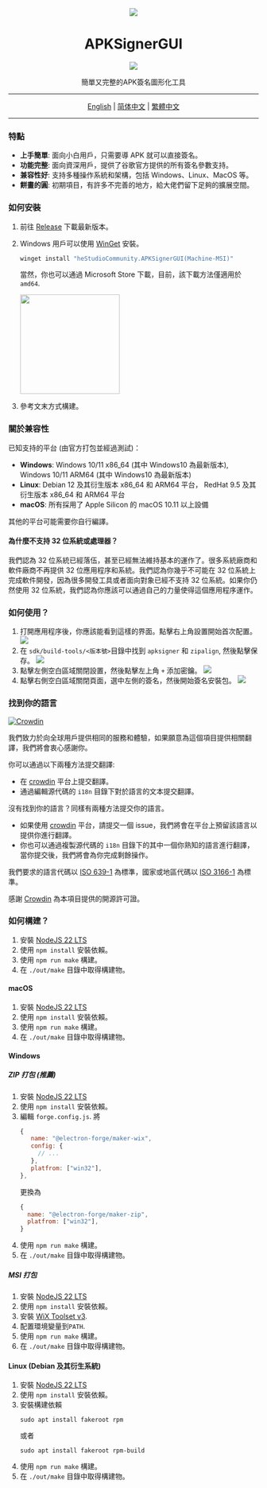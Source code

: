 <div align="center">
   <img src="./../../icons/icon.png" />
   <h1 style="text-align: center">APKSignerGUI</h1>
   <img src="./../../images/apphome.png" />
   <p style="text-align: center">簡單又完整的APK簽名圖形化工具</p>
</div>

---

<div align="center">
   <a href="../../README.md">English</a> | 
   <a href="./README_CN.md">简体中文</a> | 
   <a href="./README_HK.md">繁體中文</a>
</div>

---

### 特點

- **上手簡單**: 面向小白用戶，只需要導 APK 就可以直接簽名。
- **功能完整**: 面向資深用戶，提供了谷歌官方提供的所有簽名參數支持。
- **兼容性好**: 支持多種操作系統和架構，包括 Windows、Linux、MacOS 等。
- **餅畫的圓**: 初期項目，有許多不完善的地方，給大佬們留下足夠的擴展空間。

### 如何安裝

1. 前往 [Release](https://github.com/hestudio-community/apksigner-gui/releases/latest) 下載最新版本。
2. Windows 用戶可以使用 [WinGet](https://learn.microsoft.com/zh-cn/windows/package-manager/winget/) 安裝。

   ```powershell
   winget install "heStudioCommunity.APKSignerGUI(Machine-MSI)"
   ```

   當然，你也可以通過 Microsoft Store 下載，目前，該下載方法僅適用於 `amd64`.

   <a href="https://apps.microsoft.com/detail/9n3q8bk8dp86?mode=direct">
   <img src="https://get.microsoft.com/images/zh-cn%20dark.svg" width="200"/>
   </a>

3. 參考文末方式構建。

### 關於兼容性

已知支持的平台 (由官方打包並經過測試)：

- **Windows**: Windows 10/11 x86_64 (其中 Windows10 為最新版本), Windows 10/11 ARM64 (其中 Windows10 為最新版本)
- **Linux**: Debian 12 及其衍生版本 x86_64 和 ARM64 平台， RedHat 9.5 及其衍生版本 x86_64 和 ARM64 平台
- **macOS**: 所有採用了 Apple Silicon 的 macOS 10.11 以上設備

其他的平台可能需要你自行編譯。

#### 為什麼不支持 32 位系統或處理器？

我們認為 32 位系統已經落伍，甚至已經無法維持基本的運作了。很多系統廠商和軟件廠商不再提供 32 位應用程序和系統。我們認為你幾乎不可能在 32 位系統上完成軟件開發，因為很多開發工具或者面向對象已經不支持 32 位系統。如果你仍然使用 32 位系統，我們認為你應該可以通過自己的力量使得這個應用程序運作。

### 如何使用？

1. 打開應用程序後，你應該能看到這樣的界面。點擊右上角設置開始首次配置。
   ![](./../../images/1.png)
2. 在 `sdk/build-tools/<版本號>`目錄中找到 `apksigner` 和 `zipalign`, 然後點擊保存。
   ![](./../../images/2.png)
3. 點擊左側空白區域關閉設置，然後點擊左上角 `+` 添加密鑰。
   ![](./../../images/3.png)
4. 點擊右側空白區域關閉頁面，選中左側的簽名，然後開始簽名安裝包。
   ![](./../../images/apphome.png)

### 找到你的語言

[![Crowdin](https://badges.crowdin.net/apksignergui/localized.svg)](https://crowdin.com/project/apksignergui)

我們致力於向全球用戶提供相同的服務和體驗，如果願意為這個項目提供相關翻譯，我們將會衷心感謝你。

你可以通過以下兩種方法提交翻譯:

- 在 [crowdin](https://crowdin.com/project/apksignergui) 平台上提交翻譯。
- 通過編輯源代碼的 `i18n` 目錄下對於語言的文本提交翻譯。

沒有找到你的語言？同樣有兩種方法提交你的語言。

- 如果使用 [crowdin](https://crowdin.com/project/apksignergui) 平台，請提交一個 issue，我們將會在平台上預留該語言以提供你進行翻譯。
- 你也可以通過複製源代碼的 `i18n` 目錄下的其中一個你熟知的語言進行翻譯，當你提交後，我們將會為你完成剩餘操作。

我們要求的語言代碼以 [ISO 639-1](https://en.wikipedia.org/wiki/ISO_639-1) 為標準，國家或地區代碼以 [ISO 3166-1](https://en.wikipedia.org/wiki/ISO_3166-1) 為標準。

感謝 [Crowdin](https://crowdin.com/) 為本項目提供的開源許可證。

### 如何構建？

1. 安裝 [NodeJS 22 LTS](https://nodejs.org/)
2. 使用 `npm install` 安裝依賴。
3. 使用 `npm run make` 構建。
4. 在 `./out/make` 目錄中取得構建物。

#### macOS

1. 安裝 [NodeJS 22 LTS](https://nodejs.org/)
2. 使用 `npm install` 安裝依賴。
3. 使用 `npm run make` 構建。
4. 在 `./out/make` 目錄中取得構建物。

#### Windows

##### ZIP 打包 (推薦)

1. 安裝 [NodeJS 22 LTS](https://nodejs.org/)
2. 使用 `npm install` 安裝依賴。
3. 編輯 `forge.config.js`.
   將
   ```javascript
   {
      name: "@electron-forge/maker-wix",
      config: {
        // ...
      },
      platfrom: ["win32"],
   },
   ```
   更換為
   ```javascript
   {
     name: "@electron-forge/maker-zip",
     platfrom: ["win32"],
   }
   ```
4. 使用 `npm run make` 構建。
5. 在 `./out/make` 目錄中取得構建物。

##### MSI 打包

1. 安裝 [NodeJS 22 LTS](https://nodejs.org/)
2. 使用 `npm install` 安裝依賴。
3. 安裝 [WiX Toolset v3](https://github.com/wixtoolset/wix3/releases/download/wix3141rtm/wix314-binaries.zip).
4. 配置環境變量到`PATH`.
5. 使用 `npm run make` 構建。
6. 在 `./out/make` 目錄中取得構建物。

#### Linux (Debian 及其衍生系統)

1. 安裝 [NodeJS 22 LTS](https://nodejs.org/)
2. 使用 `npm install` 安裝依賴。
3. 安裝構建依賴
   ```shell
   sudo apt install fakeroot rpm
   ```
   或者
   ```shell
   sudo apt install fakeroot rpm-build
   ```
4. 使用 `npm run make` 構建。
5. 在 `./out/make` 目錄中取得構建物。
